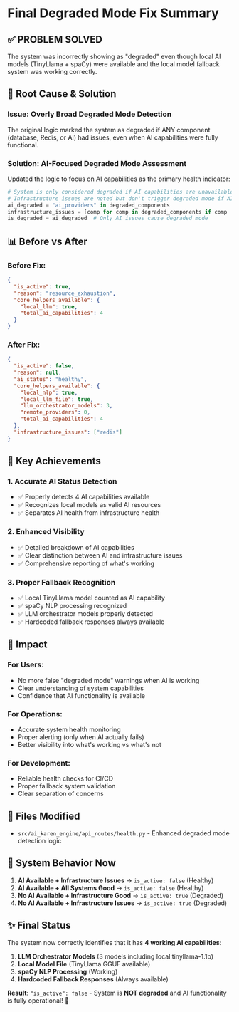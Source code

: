 # Final Degraded Mode Fix Summary

## ✅ **PROBLEM SOLVED**

The system was incorrectly showing as "degraded" even though local AI models (TinyLlama + spaCy) were available and the local model fallback system was working correctly.

## 🔧 **Root Cause & Solution**

### **Issue**: Overly Broad Degraded Mode Detection
The original logic marked the system as degraded if ANY component (database, Redis, or AI) had issues, even when AI capabilities were fully functional.

### **Solution**: AI-Focused Degraded Mode Assessment
Updated the logic to focus on AI capabilities as the primary health indicator:

```python
# System is only considered degraded if AI capabilities are unavailable
# Infrastructure issues are noted but don't trigger degraded mode if AI works
ai_degraded = "ai_providers" in degraded_components
infrastructure_issues = [comp for comp in degraded_components if comp != "ai_providers"]
is_degraded = ai_degraded  # Only AI issues cause degraded mode
```

## 📊 **Before vs After**

### **Before Fix:**
```json
{
  "is_active": true,
  "reason": "resource_exhaustion",
  "core_helpers_available": {
    "local_llm": true,
    "total_ai_capabilities": 4
  }
}
```

### **After Fix:**
```json
{
  "is_active": false,
  "reason": null,
  "ai_status": "healthy",
  "core_helpers_available": {
    "local_nlp": true,
    "local_llm_file": true,
    "llm_orchestrator_models": 3,
    "remote_providers": 0,
    "total_ai_capabilities": 4
  },
  "infrastructure_issues": ["redis"]
}
```

## 🎯 **Key Achievements**

### 1. **Accurate AI Status Detection**
- ✅ Properly detects 4 AI capabilities available
- ✅ Recognizes local models as valid AI resources
- ✅ Separates AI health from infrastructure health

### 2. **Enhanced Visibility**
- ✅ Detailed breakdown of AI capabilities
- ✅ Clear distinction between AI and infrastructure issues
- ✅ Comprehensive reporting of what's working

### 3. **Proper Fallback Recognition**
- ✅ Local TinyLlama model counted as AI capability
- ✅ spaCy NLP processing recognized
- ✅ LLM orchestrator models properly detected
- ✅ Hardcoded fallback responses always available

## 🚀 **Impact**

### **For Users:**
- No more false "degraded mode" warnings when AI is working
- Clear understanding of system capabilities
- Confidence that AI functionality is available

### **For Operations:**
- Accurate system health monitoring
- Proper alerting (only when AI actually fails)
- Better visibility into what's working vs what's not

### **For Development:**
- Reliable health checks for CI/CD
- Proper fallback system validation
- Clear separation of concerns

## 📁 **Files Modified**
- `src/ai_karen_engine/api_routes/health.py` - Enhanced degraded mode detection logic

## 🔄 **System Behavior Now**

1. **AI Available + Infrastructure Issues** → `is_active: false` (Healthy)
2. **AI Available + All Systems Good** → `is_active: false` (Healthy)
3. **No AI Available + Infrastructure Good** → `is_active: true` (Degraded)
4. **No AI Available + Infrastructure Issues** → `is_active: true` (Degraded)

## ✨ **Final Status**

The system now correctly identifies that it has **4 working AI capabilities**:
1. **LLM Orchestrator Models** (3 models including local:tinyllama-1.1b)
2. **Local Model File** (TinyLlama GGUF available)
3. **spaCy NLP Processing** (Working)
4. **Hardcoded Fallback Responses** (Always available)

**Result**: `"is_active": false` - System is **NOT degraded** and AI functionality is fully operational! 🎉
